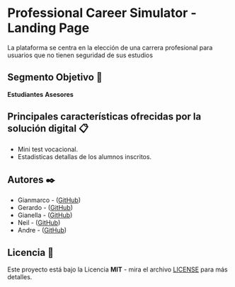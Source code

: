 # Professional Career Simulator - Landing Page

La plataforma se centra en la elección de una carrera profesional para usuarios que no tienen seguridad de sus estudios

## Segmento Objetivo 🚀

**Estudiantes**
**Asesores**

## Principales características ofrecidas por la solución digital 📋

- Mini test vocacional.
- Estadisticas detallas de los alumnos inscritos.

## Autores ✒️

- Gianmarco - ([GitHub](https://github.com/Gianmarco21))
- Gerardo - ([GitHub](https://github.com/GerardoFrancisco))
- Gianella  - ([GitHub](https://github.com/GianellaGP))
- Neil - ([GitHub](https://github.com/neiltrn))
- Andre  - ([GitHub](https://github.com/u20191559))

## Licencia 📄

Este proyecto está bajo la Licencia **MIT** - mira el archivo [LICENSE](LICENSE) para más detalles.
